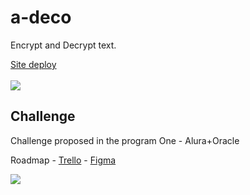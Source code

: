 <h1>a-deco</h1>
<p>Encrypt and Decrypt text.</p>
<a href='https://a-deco.vercel.app/'>Site deploy<a>
  <br><br>
<img src='https://cdn.discordapp.com/attachments/920499004343717960/966393342969675796/teste2.png'>
<h2>Challenge</h2>
<p>Challenge proposed in the program One - Alura+Oracle </p>
<p>Roadmap - <a href='https://trello.com/b/i6hBKo6u/desafio-1-oracle-alura'>Trello</a> - <a href='https://www.figma.com/file/BKPeHUNoxLYZodzYOHv1ET/Alura-Challenge---Desafio-1---L%C3%B3gica-(Copy)?node-id=0%3A1'>Figma</a></p>

<img src='https://cdn.discordapp.com/attachments/920499004343717960/966402709630619748/test2.png'>
